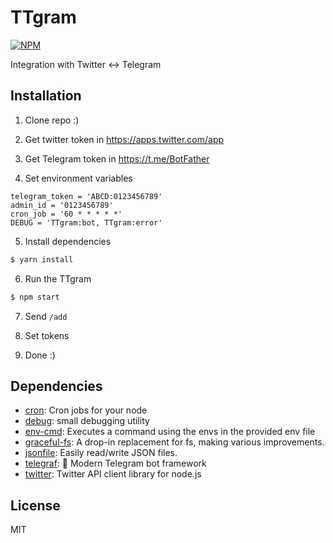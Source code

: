 # TTgram

[![NPM](https://nodei.co/npm/ttgram.png?downloads=true&downloadRank=true&stars=true)](https://nodei.co/npm/ttgram/)

Integration with Twitter <-> Telegram

## Installation

1. Clone repo :)

2. Get twitter token in https://apps.twitter.com/app

3. Get Telegram token in https://t.me/BotFather

4. Set environment variables
```
telegram_token = 'ABCD:0123456789'
admin_id = '0123456789'
cron_job = '60 * * * * *'
DEBUG = 'TTgram:bot, TTgram:error'
```

5. Install dependencies
```bash
$ yarn install
```

6. Run the TTgram
```bash
$ npm start
```

7. Send `/add`

8. Set tokens

9. Done :)

## Dependencies

- [cron](https://ghub.io/cron): Cron jobs for your node
- [debug](https://ghub.io/debug): small debugging utility
- [env-cmd](https://ghub.io/env-cmd): Executes a command using the envs in the provided env file
- [graceful-fs](https://ghub.io/graceful-fs): A drop-in replacement for fs, making various improvements.
- [jsonfile](https://ghub.io/jsonfile): Easily read/write JSON files.
- [telegraf](https://ghub.io/telegraf): 📡 Modern Telegram bot framework
- [twitter](https://ghub.io/twitter): Twitter API client library for node.js

## License

MIT
